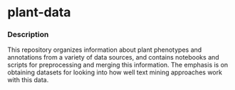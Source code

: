 # plant-data

### Description
This repository organizes information about plant phenotypes and annotations from a variety of data sources, and contains notebooks and scripts for preprocessing and merging this information. The emphasis is on obtaining datasets for looking into how well text mining approaches work with this data.
